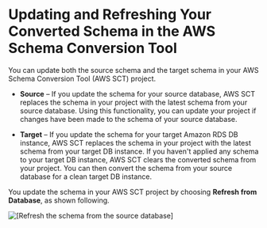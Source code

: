 # Updating and Refreshing Your Converted Schema in the AWS Schema Conversion Tool<a name="CHAP_SchemaConversionTool.UpdateRefresh"></a>

You can update both the source schema and the target schema in your AWS Schema Conversion Tool \(AWS SCT\) project\. 

+ **Source** – If you update the schema for your source database, AWS SCT replaces the schema in your project with the latest schema from your source database\. Using this functionality, you can update your project if changes have been made to the schema of your source database\. 

+ **Target** – If you update the schema for your target Amazon RDS DB instance, AWS SCT replaces the schema in your project with the latest schema from your target DB instance\. If you haven't applied any schema to your target DB instance, AWS SCT clears the converted schema from your project\. You can then convert the schema from your source database for a clean target DB instance\. 

You update the schema in your AWS SCT project by choosing **Refresh from Database**, as shown following\. 

![\[Refresh the schema from the source database\]](http://docs.aws.amazon.com/SchemaConversionTool/latest/userguide/images/refresh_from_source_database.png)